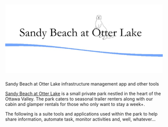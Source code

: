# ![ProjectOllie](https://github.com/edwardspbe/ProjectOllie/blob/master/banner.jpg)

Sandy Beach at Otter Lake infrastructure management app and other tools

[Sandy Beach at Otter Lake](http://sandybeachatotterlake.com) is a small private park nestled in the heart of the Ottawa Valley.  The park caters to seasonal trailer renters along with our cabin and glamper rentals for those who only want to stay a week+.

The following is a suite tools and applications used within the park to help share information, automate task, monitor activities and, well, whatever...


